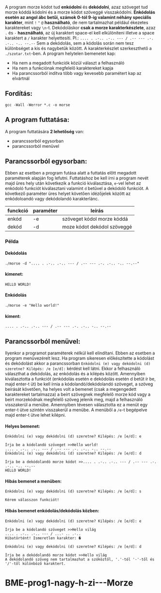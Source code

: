 A program morze kódot tud **enkódolni** és **dekódolni**, azaz szöveget tud morze kóddá kódolni és a morze kódot szöveggé visszakódolni. **Enkódolás esetén az angol ábc betűi, számok 0-tól 9-ig valamint néhány speciális karakter**, mint `!` `"` `@` **használható**, de nem tartalmazhat például ékezetes karaktereket vagy `\n`-t. Dekódoláskor **csak a morze karakterkészlete**, azaz `.` és  `-` **használható**, az új karaktert space-el kell elkülöníteni illetve a space karaktert a `/` karakter helyettesíti. Pl.: `.... . .-.. .-.. --- / .-- --- .-. .-.. -.. --.--` Sem a dekódolás, sem a kódolás során nem tesz különbséget a kis és nagybetűk között. A karakterkészlet szerkeszthető a `./szotar.txt`-ben.
A program helytelen bemenetet kap:
- Ha nem a megadott funkciók közül választ a felhasználó
- Ha nem a funkciónak megfelelő karaktereket kapja
- Ha parancssorból indítva több vagy kevesebb paramétert kap az elvártnál
## Fordítás:
```shell
gcc -Wall -Werror *.c -o morse
```
## A program futtatása:
A program futtatására **2 lehetőség** van:
- parancssorból egysorban
- parancssorból menüvel
## Parancssorból egysorban:
Ebben az esetben a program futása alatt a futtatás előtt megadott paraméterek alapján fog lefutni. Futtatáshoz be kell írni a program nevét majd üres hely után következik a funkció kiválasztása, `e`-vel lehet az enkódoló funkciót kiválasztani valamint `d` betűvel a dekódoló funkciót. A következő paraméter üres helyet követően idézőjelek között az enkódoloandó vagy dekódolandó karakterlánc.

| funckció | paraméter | leírás                      |
| -------- | --------- | --------------------------- |
| enkód    | -e        | szöveget kódol morze kóddá  |
| dekód    | -d        | moze kódot dekódol szöveggé |

### Példa

#### Dekódolás
```shell
./morse -d ".... . .-.. .-.. --- / .-- --- .-. .-.. -.. --.--"
```

#### kimenet:
```
HELLO WORLD!
```

#### Enkódolás
```shell
./morse -e "Hello world!"
```
#### kiment:
```
.... . .-.. .-.. --- / .-- --- .-. .-.. -.. --.--
```
## Parancssorból menüvel:
Ilyenkor a programot paraméterek nélkül kell elindítani. Ebben az esetben a program menüvezérelt lesz. Ha program sikeresen előkészítette a kódolást és dekódolást akkor a parancssorban `Enkódolni (e) vagy dekódolni (d) szeretne? Kilépés: /e [e/d]:` kérdést kell látni. Ekkor a felhasználó választhat a dekódolás, az enkódolás és a kilépés között. Amennyiben kiválasztotta a funkciót (enkódolás esetén e dekódolás esetén d betűt ír be, majd enter-t üt) be kell írnia a kódolandó/dekódolandó szöveget, a szöveg beírását követően, ha helyes volt a bemenet (csak a megengedett karaktereket tartalmazza) a beírt szövegnek megfelelő morze kód vagy a beírt morzekódnak megfelelő szöveg jelenik meg, majd a felhasználó visszakerül a menübe. Amennyiben tévesen választotta ez a menüt egy enter-t ütve szintén visszakerül a menübe. A menüből a `/e`-t begépelve majd enter-t ütve lehet kilépni.
#### Helyes bemenet:
```
Enkódolni (e) vagy dekódolni (d) szeretne? Kilépés: /e [e/d]: e

Írja be a kódolandó szöveget >>Hello world!
.... . .-.. .-.. --- / .-- --- .-. .-.. -.. --.-- 
Enkódolni (e) vagy dekódolni (d) szeretne? Kilépés: /e [e/d]: d

Írja be a dekódolandó morze kódot >>.... . .-.. .-.. --- / .-- --- .-. .-.. -.. --.--
HELLO WORLD!
```
#### Hibás bemenet a menüben:
```
Enkódolni (e) vagy dekódolni (d) szeretne? Kilépés: /e [e/d]: s

Kérem válasszon funkciót!
```
#### Hibás bemenet enkódolás/dekódolás közben:
```
Enkódolni (e) vagy dekódolni (d) szeretne? Kilépés: /e [e/d]: e

Írja be a kódolandó szöveget >>Hello világ
.... . .-.. .-.. --- / ...- .. .-.. 
Hibatörtént! Ismeretlen karakter: �

Enkódolni (e) vagy dekódolni (d) szeretne? Kilépés: /e [e/d]: d

Írja be a dekódolandó morze kódot >>Hello világ
A dekódolandó szöveg nem tartalmazhat a szóköztől, '.'-tól '-'-től és '/'-től különböző karaktert.
```
# BME-prog1-nagy-h-zi---Morze
